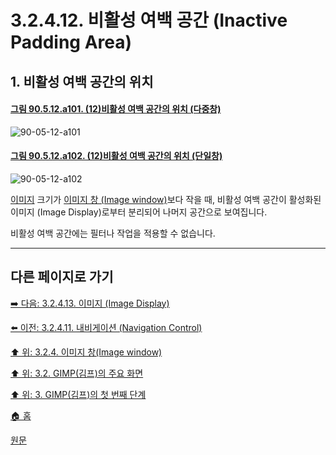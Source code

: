# 3.2.4.12. 비활성 여백 공간 (Inactive Padding Area)

<a id="03-02-04-12-s1"></a>

## 1. 비활성 여백 공간의 위치

<a id="90-05-12-a101"></a>

#### [그림 90.5.12.a101. (12)비활성 여백 공간의 위치 (다중창)](./90-05-12-inactive_padding_area.md#90-05-12-a101)
![90-05-12-a101](https://github.com/wonder13662/gimp/assets/15767104/c95c1be1-e8d2-4554-8964-2ccc6c82724e)

<a id="90-05-12-a102"></a>

#### [그림 90.5.12.a102. (12)비활성 여백 공간의 위치 (단일창)](./90-05-12-inactive_padding_area.md#90-05-12-a102)
![90-05-12-a102](https://github.com/wonder13662/gimp/assets/15767104/30032212-ac30-41f7-a393-4b5474ea1766)

[이미지](./19-glossaryx-image.md) 크기가 [이미지 창 (Image window)](./19-glossaryx-image_window.md)보다 작을 때, 비활성 여백 공간이 활성화된 이미지 (Image Display)로부터 분리되어 나머지 공간으로 보여집니다. 

비활성 여백 공간에는 필터나 작업을 적용할 수 없습니다.

***

## 다른 페이지로 가기

[➡️ 다음: 3.2.4.13. 이미지 (Image Display)](./03-02-04-13-image-display.md)

[⬅️ 이전: 3.2.4.11. 내비게이션 (Navigation Control)](./03-02-04-11-navigation-control.md)

[⬆️ 위: 3.2.4. 이미지 창(Image window)](./03-02-04-00-image_window.md)

[⬆️ 위: 3.2. GIMP(김프)의 주요 화면](./03-02-00-main-window.md)

[⬆️ 위: 3. GIMP(김프)의 첫 번째 단계](./03-00-first-step-with-gimp.md)

[🏠 홈](./00-home.md)

[원문](https://docs.gimp.org/2.10/ko/gimp-image-window.html)
